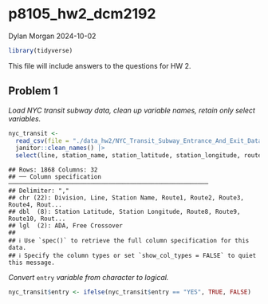p8105_hw2_dcm2192
================
Dylan Morgan
2024-10-02

``` r
library(tidyverse)
```

This file will include answers to the questions for HW 2.

## Problem 1

*Load NYC transit subway data, clean up variable names, retain only
select variables.*

``` r
nyc_transit <- 
  read_csv(file = "./data_hw2/NYC_Transit_Subway_Entrance_And_Exit_Data.csv") |> 
  janitor::clean_names() |> 
  select(line, station_name, station_latitude, station_longitude, route1, route2, route3, route4, route5, route6, route7, route8, route9, route10, route11, entrance_type, entry, vending, ada)
```

    ## Rows: 1868 Columns: 32
    ## ── Column specification ────────────────────────────────────────────────────────
    ## Delimiter: ","
    ## chr (22): Division, Line, Station Name, Route1, Route2, Route3, Route4, Rout...
    ## dbl  (8): Station Latitude, Station Longitude, Route8, Route9, Route10, Rout...
    ## lgl  (2): ADA, Free Crossover
    ## 
    ## ℹ Use `spec()` to retrieve the full column specification for this data.
    ## ℹ Specify the column types or set `show_col_types = FALSE` to quiet this message.

*Convert* `entry` *variable from character to logical.*

``` r
nyc_transit$entry <- ifelse(nyc_transit$entry == "YES", TRUE, FALSE)
```
